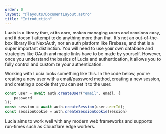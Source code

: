 ```yaml
---
order: 0
layout: "@layouts/DocumentLayout.astro"
title: "Introduction"
---
```


Lucia is a library that, at its core, makes managing users and sessions easy, and it doesn't attempt to do anything more than that. It's not an out-of-the-box library like NextAuth, nor an auth platform like Firebase, and that is a super important distinction. You will need to use your own database and strategies like OAuth and magic links have to be made by yourself. However, once you understand the basics of Lucia and authentication, it allows you to fully control and customize your authentication.

Working with Lucia looks something like this. In the code below, you're creating a new user with a email/password method, creating a new session, and creating a cookie that you can set it to the user.

```ts
const user = await auth.createUser("email", email, {
	password
});
const session = await auth.createSession(user.userId);
const sessionCookie = auth.createSessionCookie(session)
```

Lucia aims to work well with any modern web frameworks and supports run-times such as Cloudflare edge workers.
